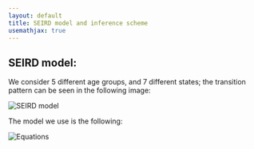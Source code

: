 ```yaml
---
layout: default
title: SEIRD model and inference scheme
usemathjax: true
---
```


## SEIRD model: 

We consider 5 different age groups, and 7 different states; the transition pattern can be seen in the following image: 

![SEIRD model](https://raw.githubusercontent.com/LoryPack/COVID19-epidemics-forecast-England/master/img/SEIRD.png?token=AIT3WHE77BMEFWECRDZO36K6T33XW)

The model we use is the following: 

![Equations](https://raw.githubusercontent.com/LoryPack/COVID19-epidemics-forecast-England/master/img/equations.png?)


